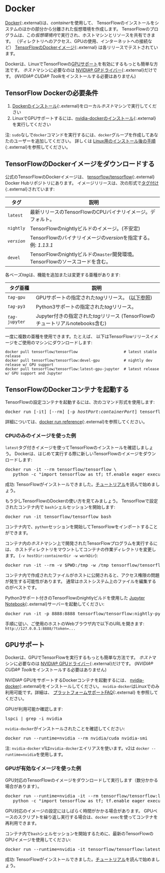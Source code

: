 # Docker

[Docker](https://docs.docker.com/install/){:.external}は、*container*を使用して、
TensorFlowのインストールをシステムのほかの部分から分離された仮想環境を作成します。
TensorFlowのプログラムは、この*仮想環境内*で実行され、ホストマシンとリソースを共有できます。
（ディレクトリへのアクセス、GPUの使用、インターネットへの接続など）
[TensorFlowのDockerイメージ](https://hub.docker.com/r/tensorflow/tensorflow/){:.external}
は各リリースでテストされています。

Dockerは、LinuxでTensorFlowの[GPUサポート](./gpu.md)を有効にするもっとも簡単な方法です。
*ホスト*マシンに必要なのは
[NVIDIA® GPドライバー](https://github.com/NVIDIA/nvidia-docker/wiki/Frequently-Asked-Questions#how-do-i-install-the-nvidia-driver){:.external}だけです。
(*NVIDIA® CUDA® Toolk*をインストールする必要はありません)


## TensorFlow Dockerの必要条件

1. [Dockerのインストール](https://docs.docker.com/install/){:.external}をローカル*ホスト*マシンで実行してください
2. LinuxでGPUサポートするには、[nvidia-dockerのインストール](https://github.com/NVIDIA/nvidia-docker){:.external}を実行してください

注: `sudo`なしで`docker`コマンドを実行するには、`docker`グループを作成してあなたのユーザーを追加してください。
詳しくは
[Linux用のインストール後の手順](https://docs.docker.com/install/linux/linux-postinstall/){:.external}を参照してください。


## TensorFlowのDockerイメージをダウンロードする

公式のTensorFlowのDockerイメージは、
[tensorflow/tensorflow](https://hub.docker.com/r/tensorflow/tensorflow/){:.external}
Docker Hubリポジトリにあります。
イメージリリースは、次の形式で[タグ付け](https://hub.docker.com/r/tensorflow/tensorflow/tags/){:.external}されています:

| タグ        | 説明                                                                                              |
| ---         | ---                                                                                               |
| `latest`    | 最新リリースのTensorFlowのCPUバイナリイメージ。デフォルト。                                       |
| `nightly`   | TensorFlowのnightlyビルドのイメージ。(不安定)                                                     |
| *`version`* | TensorFlowのバイナリイメージの*version*を指定する。例: *1.13.1*                                   |
| `devel`     | TensorFlowのnightlyビルドの`master`開発環境。TensorFlowのソースコードを含む。                     |

各ベーズ*tag*は、機能を追加または変更する亜種があります:

| タグ亜種          | 説明                                                                              |
| ---               | ---                                                                               |
| *`tag`*`-gpu`     | GPUサポートの指定された*tag*リリース。 ([以下参照](#gpu_support))                 |
| *`tag`*`-py3`     | Python3サポートの指定された*tag*リリース。                                        |
| *`tag`*`-jupyter` | Jupyter付きの指定された*tag*リリース (TensorFlowのチュートリアルnotebooks含む)    |

一度に複数の亜種を使用できます。たとえば、
以下はTensorFlowリリースイメージをご使用のマシンにダウンロードします:

<pre class="devsite-click-to-copy prettyprint lang-bsh">
<code class="devsite-terminal">docker pull tensorflow/tensorflow                     # latest stable release</code>
<code class="devsite-terminal">docker pull tensorflow/tensorflow:devel-gpu           # nightly dev release w/ GPU support</code>
<code class="devsite-terminal">docker pull tensorflow/tensorflow:latest-gpu-jupyter  # latest release w/ GPU support and Jupyter</code>
</pre>


## TensorFlowのDockerコンテナを起動する

TensorFlowの設定コンテナを起動するには、次のコマンド形式を使用します:

<pre class="devsite-terminal devsite-click-to-copy">
docker run [-it] [--rm] [-p <em>hostPort</em>:<em>containerPort</em>] tensorflow/tensorflow[:<em>tag</em>] [<em>command</em>]
</pre>

詳細については、[docker run reference](https://docs.docker.com/engine/reference/run/){:.external}を参照してください。

### CPUのみのイメージを使った例

`latest`タグ付きイメージを使ってTensorFlowのインストールを確認しましょう。
Dockerは、はじめて実行する際に新しいTensorFlowのイメージをダウンロードします:

<pre class="devsite-terminal devsite-click-to-copy prettyprint lang-bsh">
docker run -it --rm tensorflow/tensorflow \
   python -c "import tensorflow as tf; tf.enable_eager_execution(); print(tf.reduce_sum(tf.random_normal([1000, 1000])))"
</pre>

成功: TensorFlowがインストールできました。[チュートリアル](../tutorials)を読んで始めましょう。

もう少しTensorFlowのDockerの使い方を見てみましょう。
TensorFlowで設定されたコンテナ内で `bash`シェルセッションを開始します:

<pre class="devsite-terminal devsite-click-to-copy">
docker run -it tensorflow/tensorflow bash
</pre>

コンテナ内で、`python`セッションを開始してTensorFlowをインポートすることができます。

コンテナ内の*ホスト*マシン上で開発されたTensorFlowプログラムを実行するには、
ホストディレクトリをマウントしてコンテナの作業ディレクトリを変更します。
(`-v hostDir:containerDir -w workDir`):

<pre class="devsite-terminal devsite-click-to-copy prettyprint lang-bsh">
docker run -it --rm -v $PWD:/tmp -w /tmp tensorflow/tensorflow python ./script.py
</pre>

コンテナ内で作成されたファイルがホストに公開されると、アクセス権限の問題が発生する可能性があります。
通常はホストシステム上のファイルを編集するのがベストです。

Python3サポート付きのTensorFlowのnightlyビルドを使用した
[Jupyter Notebook](https://jupyter.org/){:.external}サーバーを起動してください:

<pre class="devsite-terminal devsite-click-to-copy">
docker run -it -p 8888:8888 tensorflow/tensorflow:nightly-py3-jupyter
</pre>

手順に従い、ご使用のホストのWebブラウザ内で以下のURLを開きます:
`http://127.0.0.1:8888/?token=...`


## GPUサポート

Dockerは、GPUでTensorFlowを実行するもっとも簡単な方法です。
*ホスト*マシンに必要なのは
[NVIDIA® GPUドライバー](https://github.com/NVIDIA/nvidia-docker/wiki/Frequently-Asked-Questions#how-do-i-install-the-nvidia-driver){:.external}だけです。
(*NVIDIA® CUDA® Toolk*をインストールする必要はありません)

NVIDIA® GPUをサポートするDockerコンテナを起動するには、
[nvidia-docker](https://github.com/NVIDIA/nvidia-docker){:.external}をインストールしてください。
`nvidia-docker`はLinuxでのみ利用可能です。詳細は、
[プラットフォームサポートFAQ](https://github.com/NVIDIA/nvidia-docker/wiki/Frequently-Asked-Questions#platform-support){:.external}
を参照してください。

GPUが利用可能か確認します:

<pre class="devsite-terminal devsite-click-to-copy">
lspci | grep -i nvidia
</pre>

`nvidia-docker`がインストールされたことを確認してください:

<pre class="devsite-terminal devsite-click-to-copy">
docker run --runtime=nvidia --rm nvidia/cuda nvidia-smi
</pre>

注: `nvidia-docker` v1は`nvidia-docker`エイリアスを使います。v2は `docker --runtime=nvidia`を使用します。

### GPUが有効なイメージを使った例

GPU対応のTensorFlowのイメージをダウンロードして実行します（数分かかる場合があります）。

<pre class="devsite-terminal devsite-click-to-copy prettyprint lang-bsh">
docker run --runtime=nvidia -it --rm tensorflow/tensorflow:latest-gpu \
   python -c "import tensorflow as tf; tf.enable_eager_execution(); print(tf.reduce_sum(tf.random_normal([1000, 1000])))"
</pre>

GPU対応のイメージの設定にはしばらく時間がかかる場合があります。
GPUベースのスクリプトを繰り返し実行する場合は、`docker exec`を使ってコンテナを再利用できます。

コンテナ内で`bash`シェルセッションを開始するために、最新のTensorFlowのGPUイメージを使用してください:

<pre class="devsite-terminal devsite-click-to-copy">
docker run --runtime=nvidia -it tensorflow/tensorflow:latest-gpu bash
</pre>

成功: TensorFlowがインストールできました。[チュートリアル](../tutorials)を読んで始めましょう。
